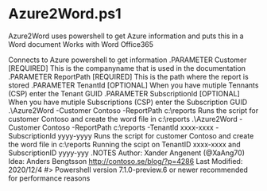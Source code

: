 # Azure2Word.ps1
Azure2Word uses powershell to get Azure information and puts this in a Word document
Works with Word Office365

Connects to Azure powershell to get information
.PARAMETER Customer
[REQUIRED] This is the companyname that is used in the documentation
.PARAMETER ReportPath
[REQUIRED] This is the path where the report is stored
.PARAMETER TenantId
[OPTIONAL] When you have mutiple Tennants (CSP) enter the Tenant GUID
.PARAMETER SubscriptionId
[OPTIONAL] When you have mutiple Subscriptions (CSP) enter the Subscription GUID
.\Azure2Word -Customer Contoso -ReportPath c:\reports
    Runs the script for customer Contoso and create the word file in c:\reports
.\Azure2Word -Customer Contoso -ReportPath c:\reports -TenantId xxxx-xxxx -SubscriptionId yyyy-yyyy
    Runs the script for customer Contoso and create the word file in c:\reports 
    Running the scipt on TenantID xxxx-xxxx and SubscriptionID yyyy-yyy
.NOTES
Author: Xander Angenent (@XaAng70)
Idea: Anders Bengtsson http://contoso.se/blog/?p=4286
Last Modified: 2020/12/4
#>
Powershell version 7.1.0-preview.6 or newer recommended for performance reasons
